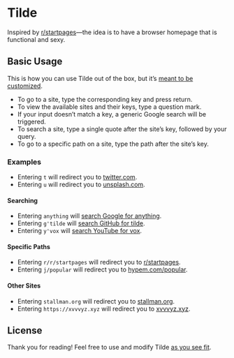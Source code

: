 # Tilde

Inspired by [r/startpages](https://www.reddit.com/r/startpages)&mdash;the idea
is to have a browser homepage that is functional and sexy.

## Basic Usage

This is how you can use Tilde out of the box, but it&rsquo;s
[meant to be customized](index.html).

- To go to a site, type the corresponding key and press return.
- To view the available sites and their keys, type a question mark.
- If your input doesn&rsquo;t match a key, a generic Google search will be
  triggered.
- To search a site, type a single quote after the site&rsquo;s key, followed by
  your query.
- To go to a specific path on a site, type the path after the site&rsquo;s key.

### Examples

- Entering `t` will redirect you to [twitter.com](https://twitter.com/home).
- Entering `u` will redirect you to [unsplash.com](https://unsplash.com/images).

#### Searching

- Entering `anything` will
  [search Google for anything](https://www.google.com/search?q=anything).
- Entering `g'tilde` will
  [search GitHub for tilde](https://github.com/search?q=tilde).
- Entering `y'vox` will
  [search YouTube for vox](https://www.youtube.com/results?search_query=vox).

#### Specific Paths

- Entering `r/r/startpages` will redirect you to
  [r/startpages](https://www.reddit.com/r/startpages).
- Entering `j/popular` will redirect you to
  [hypem.com/popular](http://hypem.com/popular).

#### Other Sites

- Entering `stallman.org` will redirect you to
  [stallman.org](http://stallman.org/).
- Entering `https://xvvvyz.xyz` will redirect you to
  [xvvvyz.xyz](https://xvvvyz.xyz).

## License

Thank you for reading! Feel free to use and modify Tilde
[as you see fit](UNLICENSE).
